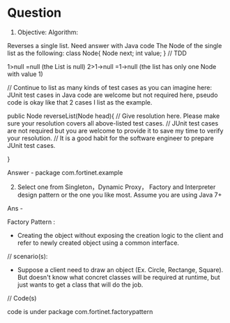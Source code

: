# Question


1. Objective: Algorithm:

Reverses a single list. Need answer with Java code
The Node of the single list as the following:
class Node{
 Node next;
 int value;
}
// TDD

1>null =null (the List is null)
2>1->null =1->null (the list has only one Node with value 1)

// Continue to list as many kinds of test cases as you can imagine here:
JUnit test cases in Java code are welcome but not required here, pseudo code is okay like that 2 cases I list as the example.

public Node reverseList(Node head){
// Give resolution here. Please make sure your resolution covers all above-listed test cases.
// JUnit test cases are not required but you are welcome to provide it to save my time to verify your resolution. 
// It is a good habit for the software engineer to prepare JUnit test cases.


}


Answer - package com.fortinet.example





















2. Select one from Singleton，Dynamic Proxy，
  Factory and Interpreter design pattern or the one you like most. 
Assume you are using Java 7+


Ans - 

Factory Pattern :
- Creating the object without exposing the creation logic to the client and refer to newly created object using a common interface.

// scenario(s):

-  Suppose a client need to draw an object (Ex. Circle, Rectange, Square). But doesn't know what concret classes will be required at runtime, but just wants to get a class that will do the job.


// Code(s)

code is under package com.fortinet.factorypattern

